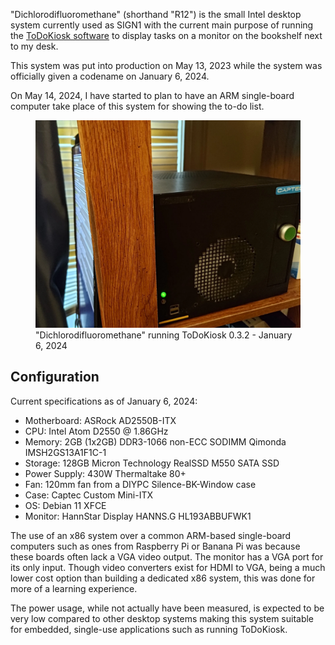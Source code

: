 "Dichlorodifluoromethane" (shorthand "R12") is the small Intel desktop system currently used as SIGN1 with the current main purpose of running the [ToDoKiosk software](../todokiosk/) to display tasks on a monitor on the bookshelf next to my desk.

This system was put into production on May 13, 2023 while the system was officially given a codename on January 6, 2024.

On May 14, 2024, I have started to plan to have an ARM single-board computer take place of this system for showing the to-do list.

<figure>
    <img src="/static/projects/r12_todokiosk.webp">
    <figcaption>"Dichlorodifluoromethane" running ToDoKiosk 0.3.2 - January 6, 2024</figcaption>
</figure>

## Configuration
Current specifications as of January 6, 2024:

- Motherboard: ASRock AD2550B-ITX
- CPU: Intel Atom D2550 @ 1.86GHz
- Memory: 2GB (1x2GB) DDR3-1066 non-ECC SODIMM Qimonda IMSH2GS13A1F1C-1
- Storage: 128GB Micron Technology RealSSD M550 SATA SSD
- Power Supply: 430W Thermaltake 80+
- Fan: 120mm fan from a DIYPC Silence-BK-Window case
- Case: Captec Custom Mini-ITX
- OS: Debian 11 XFCE
- Monitor: HannStar Display HANNS.G HL193ABBUFWK1

The use of an x86 system over a common ARM-based single-board computers such as ones from Raspberry Pi or Banana Pi was because these boards often lack a VGA video output. The monitor has a VGA port for its only input. 
Though video converters exist for HDMI to VGA, being a much lower cost option than building a dedicated x86 system, this was done for more of a learning experience.

The power usage, while not actually have been measured, is expected to be very low compared to other desktop systems making this system suitable for embedded, single-use applications such as running ToDoKiosk.